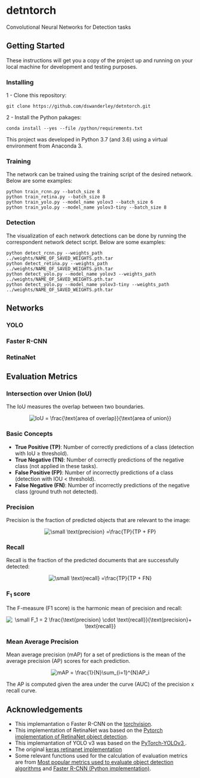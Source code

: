 # detntorch
Convolutional Neural Networks for Detection tasks

## Getting Started

These instructions will get you a copy of the project up and running on your local machine for development and testing purposes.

### Installing

1 - Clone this repository:
```
git clone https://github.com/dswanderley/detntorch.git
```

2 - Install the Python pakages:
```
conda install --yes --file /python/requirements.txt
```
This project was developed in Python 3.7 (and 3.6) using a virtual environment from Anaconda 3.

### Training

The network can be trained using the training script of the desired network. Below are some examples:

```
python train_rcnn.py --batch_size 8
python train_retina.py --batch_size 8
python train_yolo.py --model_name yolov3 --batch_size 6
python train_yolo.py --model_name yolov3-tiny --batch_size 8
```

### Detection

The visualization of each network detections can be done by running the correspondent network detect script. Below are some examples:
```
python detect_rcnn.py --weights_path ../weights/NAME_OF_SAVED_WEIGHTS.pth.tar
python detect_retina.py --weights_path ../weights/NAME_OF_SAVED_WEIGHTS.pth.tar
python detect_yolo.py --model_name yolov3 --weights_path ../weights/NAME_OF_SAVED_WEIGHTS.pth.tar
python detect_yolo.py --model_name yolov3-tiny --weights_path ../weights/NAME_OF_SAVED_WEIGHTS.pth.tar
```


## Networks

### YOLO

### Faster R-CNN

### RetinaNet


## Evaluation Metrics

### Intersection over Union (IoU)

The IoU measures the overlap between two boundaries.
<p align="center"> 
<img src="https://latex.codecogs.com/gif.latex?IoU&space;=&space;\frac{\text{area&space;of&space;overlap}}{\text{area&space;of&space;union}}" title="IoU = \frac{\text{area of overlap}}{\text{area of union}}" />
</p> 

### Basic Concepts
- <b>True Positive (TP)</b>:  Number of correctly predictions of a class (detection with IoU ≥ threshold).
- <b>True Negative (TN)</b>:  Number of correctly predictions of the negative class (not applied in these tasks).
- <b>False Positive (FP)</b>: Number of incorrectly predictions of a class (detection with IOU < threshold).
- <b>False Negative (FN)</b>: Number of incorrectly predictions of the negative class (ground truth not detected).


### Precision
Precision is the fraction of predicted objects that are relevant to the image:
<p align="center"> 
<img src="https://latex.codecogs.com/gif.latex?\small&space;\text{precision}&space;=\frac{TP}{TP&space;&plus;&space;FP}" title="\small \text{precision} =\frac{TP}{TP + FP}" />
</p> 

### Recall
Recall is the fraction of the predicted documents that are successfully detected:
<p align="center"> 
<img src="https://latex.codecogs.com/gif.latex?\small&space;\text{recall}&space;=\frac{TP}{TP&space;&plus;&space;FN}" title="\small \text{recall} =\frac{TP}{TP + FN}" />
</p> 

### F<sub>1</sub> score
The F-measure (F1 score) is the harmonic mean of precision and recall:
<p align="center"> 
<img src="https://latex.codecogs.com/gif.latex?\small&space;F_1&space;=&space;2&space;\frac{\text{precision}&space;\cdot&space;\text{recall}}{\text{precision}&plus;&space;\text{recall}}" title="\small F_1 = 2 \frac{\text{precision} \cdot \text{recall}}{\text{precision}+ \text{recall}}" />
</p> 

### Mean Average Precision
Mean average precision (mAP) for a set of predictions is the mean of the average precision (AP) scores for each prediction.
<p align="center"> 
 <img src="https://latex.codecogs.com/gif.latex?mAP&space;=&space;\frac{1}{N}\sum_{i=1}^{N}AP_i" title="mAP = \frac{1}{N}\sum_{i=1}^{N}AP_i" />
</p> 
The AP is computed given the area under the curve (AUC) of the precision x recall curve.


## Acknowledgements

- This implemantation o Faster R-CNN on the [torchvision](https://github.com/pytorch/vision).
- This implementation of RetinaNet was based on the [Pytorch implementation of RetinaNet object detection](https://github.com/yhenon/pytorch-retinanet).
- This implemantation of YOLO v3 was based on the [PyTorch-YOLOv3
](https://github.com/eriklindernoren/PyTorch-YOLOv3).
- The original [keras retinanet implementation](https://github.com/fizyr/keras-retinanet)
- Some relevant functions used for the calculation of evaluation metrics are from [Most popular metrics used to evaluate object detection algorithms](https://github.com/rafaelpadilla/Object-Detection-Metrics) and [Faster R-CNN (Python implementation)](https://github.com/rbgirshick/py-faster-rcnn).
